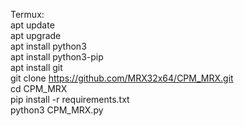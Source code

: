 Termux:  
apt update  
apt upgrade  
apt install python3  
apt install python3-pip  
apt install git  
git clone https://github.com/MRX32x64/CPM_MRX.git  
cd CPM_MRX  
pip install -r requirements.txt  
python3 CPM_MRX.py  
